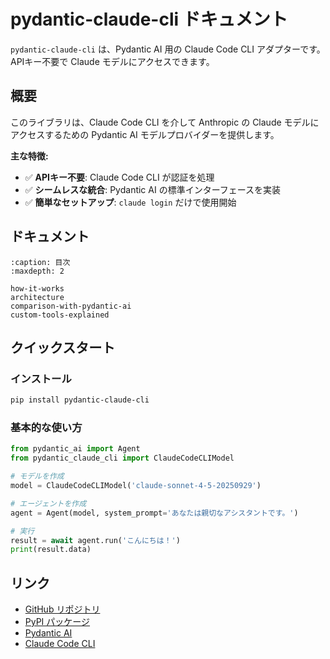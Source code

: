 # pydantic-claude-cli ドキュメント

`pydantic-claude-cli` は、Pydantic AI 用の Claude Code CLI アダプターです。
APIキー不要で Claude モデルにアクセスできます。

## 概要

このライブラリは、Claude Code CLI を介して Anthropic の Claude モデルにアクセスするための
Pydantic AI モデルプロバイダーを提供します。

**主な特徴:**

- ✅ **APIキー不要**: Claude Code CLI が認証を処理
- ✅ **シームレスな統合**: Pydantic AI の標準インターフェースを実装
- ✅ **簡単なセットアップ**: `claude login` だけで使用開始

## ドキュメント

```{toctree}
:caption: 目次
:maxdepth: 2

how-it-works
architecture
comparison-with-pydantic-ai
custom-tools-explained
```

## クイックスタート

### インストール

```bash
pip install pydantic-claude-cli
```

### 基本的な使い方

```python
from pydantic_ai import Agent
from pydantic_claude_cli import ClaudeCodeCLIModel

# モデルを作成
model = ClaudeCodeCLIModel('claude-sonnet-4-5-20250929')

# エージェントを作成
agent = Agent(model, system_prompt='あなたは親切なアシスタントです。')

# 実行
result = await agent.run('こんにちは！')
print(result.data)
```

## リンク

- [GitHub リポジトリ](https://github.com/yourusername/pydantic-claude-cli)
- [PyPI パッケージ](https://pypi.org/project/pydantic-claude-cli/)
- [Pydantic AI](https://ai.pydantic.dev/)
- [Claude Code CLI](https://docs.anthropic.com/claude/docs/claude-code)
